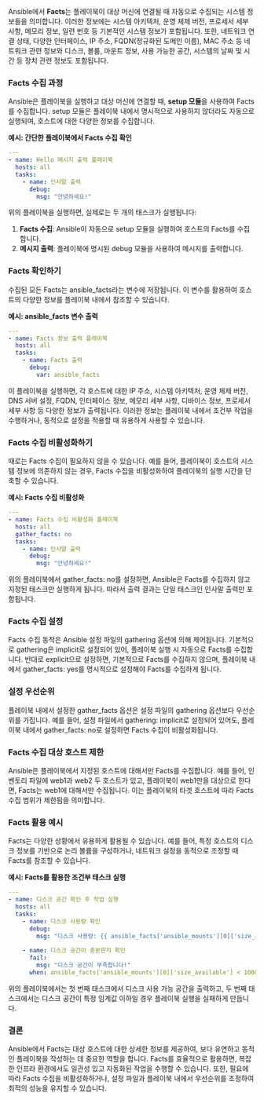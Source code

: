 
Ansible에서 **Facts**는 플레이북이 대상 머신에 연결될 때 자동으로 수집되는 시스템 정보들을 의미합니다. 이러한 정보에는 시스템 아키텍처, 운영 체제 버전, 프로세서 세부 사항, 메모리 정보, 일련 번호 등 기본적인 시스템 정보가 포함됩니다. 또한, 네트워크 연결 상태, 다양한 인터페이스, IP 주소, FQDN(정규화된 도메인 이름), MAC 주소 등 네트워크 관련 정보와 디스크, 볼륨, 마운트 정보, 사용 가능한 공간, 시스템의 날짜 및 시간 등 장치 관련 정보도 포함됩니다.

### **Facts 수집 과정**

Ansible은 플레이북을 실행하고 대상 머신에 연결할 때, **setup 모듈**을 사용하여 Facts를 수집합니다. setup 모듈은 플레이북 내에서 명시적으로 사용하지 않더라도 자동으로 실행되며, 호스트에 대한 다양한 정보를 수집합니다.

**예시: 간단한 플레이북에서 Facts 수집 확인**

```yaml
---
- name: Hello 메시지 출력 플레이북
  hosts: all
  tasks:
    - name: 인사말 출력
      debug:
        msg: "안녕하세요!"
```

위의 플레이북을 실행하면, 실제로는 두 개의 태스크가 실행됩니다:
1. **Facts 수집**: Ansible이 자동으로 setup 모듈을 실행하여 호스트의 Facts를 수집합니다.
2. **메시지 출력**: 플레이북에 명시된 debug 모듈을 사용하여 메시지를 출력합니다.

### **Facts 확인하기**

수집된 모든 Facts는 ansible_facts라는 변수에 저장됩니다. 이 변수를 활용하여 호스트의 다양한 정보를 플레이북 내에서 참조할 수 있습니다.

**예시: ansible_facts 변수 출력**

```yaml
---
- name: Facts 정보 출력 플레이북
  hosts: all
  tasks:
    - name: Facts 출력
      debug:
        var: ansible_facts
```

이 플레이북을 실행하면, 각 호스트에 대한 IP 주소, 시스템 아키텍처, 운영 체제 버전, DNS 서버 설정, FQDN, 인터페이스 정보, 메모리 세부 사항, 디바이스 정보, 프로세서 세부 사항 등 다양한 정보가 출력됩니다. 이러한 정보는 플레이북 내에서 조건부 작업을 수행하거나, 동적으로 설정을 적용할 때 유용하게 사용할 수 있습니다.

### **Facts 수집 비활성화하기**


때로는 Facts 수집이 필요하지 않을 수 있습니다. 예를 들어, 플레이북이 호스트의 시스템 정보에 의존하지 않는 경우, Facts 수집을 비활성화하여 플레이북의 실행 시간을 단축할 수 있습니다.

**예시: Facts 수집 비활성화**

```yaml
---
- name: Facts 수집 비활성화 플레이북
  hosts: all
  gather_facts: no
  tasks:
    - name: 인사말 출력
      debug:
        msg: "안녕하세요!"
```
  

위의 플레이북에서 gather_facts: no를 설정하면, Ansible은 Facts를 수집하지 않고 지정된 태스크만 실행하게 됩니다. 따라서 출력 결과는 단일 태스크인 인사말 출력만 포함됩니다.

### **Facts 수집 설정**

Facts 수집 동작은 Ansible 설정 파일의 gathering 옵션에 의해 제어됩니다. 기본적으로 gathering은 implicit로 설정되어 있어, 플레이북 실행 시 자동으로 Facts를 수집합니다. 반대로 explicit으로 설정하면, 기본적으로 Facts를 수집하지 않으며, 플레이북 내에서 gather_facts: yes를 명시적으로 설정해야 Facts를 수집하게 됩니다.

### **설정 우선순위**

플레이북 내에서 설정한 gather_facts 옵션은 설정 파일의 gathering 옵션보다 우선순위를 가집니다. 예를 들어, 설정 파일에서 gathering: implicit로 설정되어 있어도, 플레이북 내에서 gather_facts: no로 설정하면 Facts 수집이 비활성화됩니다.

### **Facts 수집 대상 호스트 제한**

Ansible은 플레이북에서 지정된 호스트에 대해서만 Facts를 수집합니다. 예를 들어, 인벤토리 파일에 web1과 web2 두 호스트가 있고, 플레이북이 web1만을 대상으로 한다면, Facts는 web1에 대해서만 수집됩니다. 이는 플레이북의 타겟 호스트에 따라 Facts 수집 범위가 제한됨을 의미합니다.

### **Facts 활용 예시**

Facts는 다양한 상황에서 유용하게 활용될 수 있습니다. 예를 들어, 특정 호스트의 디스크 정보를 기반으로 논리 볼륨을 구성하거나, 네트워크 설정을 동적으로 조정할 때 Facts를 참조할 수 있습니다.

**예시: Facts를 활용한 조건부 태스크 실행**

```yaml
---
- name: 디스크 공간 확인 후 작업 실행
  hosts: all
  tasks:
    - name: 디스크 사용량 확인
      debug:
        msg: "디스크 사용량: {{ ansible_facts['ansible_mounts'][0]['size_available'] }} bytes"
    
    - name: 디스크 공간이 충분한지 확인
      fail:
        msg: "디스크 공간이 부족합니다!"
      when: ansible_facts['ansible_mounts'][0]['size_available'] < 1000000000
```
  

위의 플레이북에서는 첫 번째 태스크에서 디스크 사용 가능 공간을 출력하고, 두 번째 태스크에서는 디스크 공간이 특정 임계값 이하일 경우 플레이북 실행을 실패하게 만듭니다.

### **결론**


Ansible에서 Facts는 대상 호스트에 대한 상세한 정보를 제공하여, 보다 유연하고 동적인 플레이북을 작성하는 데 중요한 역할을 합니다. Facts를 효율적으로 활용하면, 복잡한 인프라 환경에서도 일관성 있고 자동화된 작업을 수행할 수 있습니다. 또한, 필요에 따라 Facts 수집을 비활성화하거나, 설정 파일과 플레이북 내에서 우선순위를 조정하여 최적의 성능을 유지할 수 있습니다.
